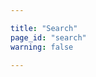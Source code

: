 ```yaml
---

title: "Search"
page_id: "search"
warning: false

---
```


<div class="st-search-container"></div>
<style type="text/css">
  .st-install-m9tAtBUJCPsQBVbXQE3j .st-ui-result .st-ui-type-heading {
    color: #EF5B25 !important;
  }

  .st-install-m9tAtBUJCPsQBVbXQE3j .st-ui-result em {
    box-shadow: none !important;
    background-color: transparent !important;
  }

  .st-ui-injected-on-page-container {
    font-size: 16px;
    margin-top: 40px;
    font-family: "Open Sans", sans-serif;
  }

  .st-ui-type-detail,
  .st-ui-type-heading {
    color: #808080;
    font-size: 16px !important;
    line-height: 1.42857143 !important;
  }

  a.st-ui-result:hover .st-ui-type-detail,
  a.st-ui-result:hover .st-ui-type-detail-bold {
    color: #808080;
  }

  a.st-ui-result:hover .st-ui-type-heading {
    text-decoration: underline;
  }

  a.st-ui-result .st-ui-type-detail {
    overflow: auto;
    max-height: none;
  }
</style>
